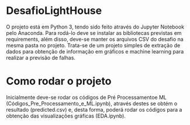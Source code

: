 # DesafioLightHouse

O projeto está em Python 3, tendo sido feito através do Jupyter Notebook pelo Anaconda. Para rodá-lo deve se instalar as bibliotecas previstas em requirements, além disso, deve-se manter os arquivos CSV do desafio na mesma pasta no projeto.
Trata-se de um projeto simples de extração de dados para obtenção de informação em gráficos e machine learning para realizar a previsão de falhas.

# Como rodar o projeto
Inicialmente deve-se rodar os códigos de Pré Processamentoe ML (Códigos_Pre_Processamento_e_ML.ipynb), através destes se obtém o resultado (predicted.csv) e, desta forma, poderá rodar os códigos para a obtenção das visualizações gráficas (EDA.ipynb).
